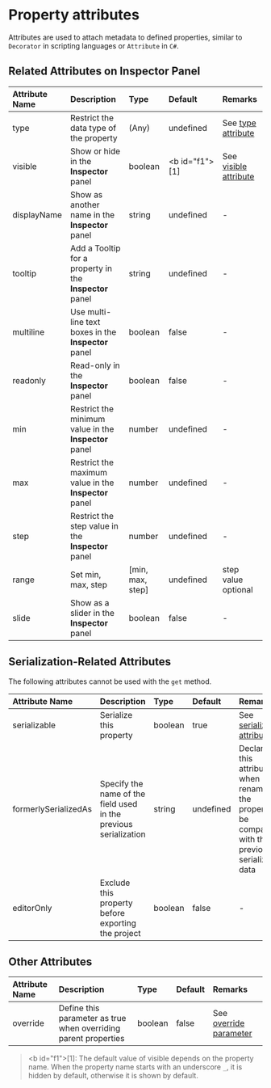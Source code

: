 # Property attributes

Attributes are used to attach metadata to defined properties, similar to `Decorator` in scripting languages or `Attribute` in `C#`.

## Related Attributes on Inspector Panel

| Attribute Name | Description | Type | Default | Remarks |
| :--- | :--- | :--- | :--- | :--- |
| type | Restrict the data type of the property | (Any) | undefined | See [type attribute](../decorator.md#type-parameter) |
| visible | Show or hide in the **Inspector** panel | boolean | <b id="f1">[1]</b> | See [visible attribute](../decorator.md#visible-parameter) |
| displayName | Show as another name in the **Inspector** panel | string | undefined | - |
| tooltip | Add a Tooltip for a property in the **Inspector** panel | string | undefined | - |
| multiline | Use multi-line text boxes in the **Inspector** panel | boolean | false | - |
| readonly | Read-only in the **Inspector** panel | boolean | false | - |
| min | Restrict the minimum value in the **Inspector** panel | number | undefined | - |
| max | Restrict the maximum value in the **Inspector** panel | number | undefined | - |
| step | Restrict the step value in the **Inspector** panel | number | undefined | - |
| range | Set min, max, step | [min, max, step] | undefined | step value optional |
| slide | Show as a slider in the **Inspector** panel | boolean | false | - |

## Serialization-Related Attributes

The following attributes cannot be used with the `get` method.

| Attribute Name | Description | Type | Default | Remarks |
| :--- | :--- | :--- | :--- | :--- |
| serializable | Serialize this property | boolean | true | See [serializable attribute](../decorator.md#serializable-parameters) |
| formerlySerializedAs | Specify the name of the field used in the previous serialization | string | undefined | Declare this attribute when renaming the property to be compatible with the previously serialized data |
| editorOnly | Exclude this property before exporting the project | boolean | false | - |

## Other Attributes

| Attribute Name | Description | Type | Default | Remarks |
| :--- | :--- | :--- | :--- | :--- |
| override | Define this parameter as true when overriding parent properties | boolean | false | See [override parameter](../decorator.md#override-parameters) |

> <b id="f1">[1]</b>: The default value of visible depends on the property name. When the property name starts with an underscore `_`, it is hidden by default, otherwise it is shown by default.
